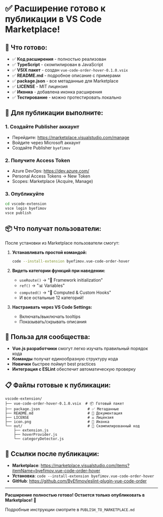 # ✅ Расширение готово к публикации в VS Code Marketplace!

## 🎉 Что готово:

- ✅ **Код расширения** - полностью реализован
- ✅ **TypeScript** - скомпилирован в JavaScript
- ✅ **VSIX пакет** - создан `vue-code-order-hover-0.1.0.vsix`
- ✅ **README.md** - подробное описание с примерами
- ✅ **package.json** - все метаданные для Marketplace
- ✅ **LICENSE** - MIT лицензия
- ✅ **Иконка** - добавлена иконка расширения
- ✅ **Тестирование** - можно протестировать локально

## 🚀 Для публикации выполните:

### 1. Создайте Publisher аккаунт

- Перейдите: https://marketplace.visualstudio.com/manage
- Войдите через Microsoft аккаунт
- Создайте Publisher `byefimov`

### 2. Получите Access Token

- Azure DevOps: https://dev.azure.com/
- Personal Access Tokens → New Token
- Scopes: Marketplace (Acquire, Manage)

### 3. Опубликуйте

```bash
cd vscode-extension
vsce login byefimov
vsce publish
```

## 📦 Что получат пользователи:

После установки из Marketplace пользователи смогут:

1. **Устанавливать простой командой:**

   ```bash
   code --install-extension byefimov.vue-code-order-hover
   ```

2. **Видеть категории функций при наведении:**

   - `useRoute()` → "🔧 Framework initialization"
   - `ref()` → "📊 Variables"
   - `computed()` → "🔄 Computed & Custom Hooks"
   - И все остальные 12 категорий!

3. **Настраивать через VS Code Settings:**
   - Включать/выключать tooltips
   - Показывать/скрывать описания

## 🎯 Польза для сообщества:

- **Vue.js разработчики** смогут легко изучать правильный порядок кода
- **Команды** получат единообразную структуру кода
- **Новички** быстрее поймут best practices
- **Интеграция с ESLint** обеспечит автоматическую проверку

## 📋 Файлы готовые к публикации:

```
vscode-extension/
├── vue-code-order-hover-0.1.0.vsix  # 📦 Готовый пакет
├── package.json                      # ✅ Метаданные
├── README.md                         # 📖 Документация
├── LICENSE                           # ⚖️ Лицензия
├── icon.png                          # 🎨 Иконка
└── out/                              # 🔧 Скомпилированный код
    ├── extension.js
    ├── hoverProvider.js
    └── categoryDetector.js
```

## 🔗 Ссылки после публикации:

- **Marketplace**: https://marketplace.visualstudio.com/items?itemName=byefimov.vue-code-order-hover
- **Установка**: `code --install-extension byefimov.vue-code-order-hover`
- **GitHub**: https://github.com/ByEfimov/eslint-plugin-vue-code-order

---

**Расширение полностью готово! Остается только опубликовать в Marketplace! 🚀**

Подробные инструкции смотрите в `PUBLISH_TO_MARKETPLACE.md`

